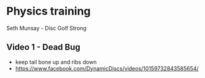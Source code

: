 # Physics training

Seth Munsay - Disc Golf Strong

## Video 1 - Dead Bug

- keep tail bone up and ribs down
- https://www.facebook.com/DynamicDiscs/videos/10159732843585654/
